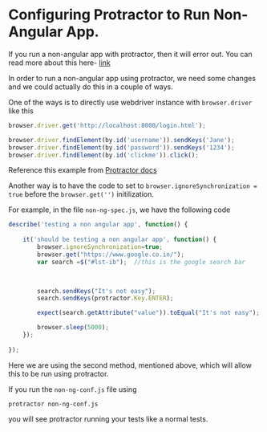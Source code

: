 # Configuring Protractor to Run Non-Angular App. 


If you run a non-angular app with protractor, then it will error out. You can read more about this here- [link](https://github.com/angular/protractor/issues/51)

In order to run a non-angular app using protractor, we need some changes and we could actually do this in a couple of ways.

One of the ways is to directly use webdriver instance with `browser.driver` like this 

```javascript
browser.driver.get('http://localhost:8000/login.html');

browser.driver.findElement(by.id('username')).sendKeys('Jane');
browser.driver.findElement(by.id('password')).sendKeys('1234');
browser.driver.findElement(by.id('clickme')).click();
```
Reference this example from [Protractor docs](https://github.com/angular/protractor/blob/f52438549f7d920da1600199feaf58059d6fd692/spec/withLoginConf.js)

Another way is to have the code to set to `browser.ignoreSynchronization = true` before the `browser.get('')` 
initilization.


For example, in the file `non-ng-spec.js`, we have the following code

```javascript
describe('testing a non angular app', function() {
    
    it('should be testing a non angular app', function() {
        browser.ignoreSynchronization=true;
        browser.get("https://www.google.co.in/");
        var search =$("#lst-ib");  //this is the google search bar

        

        search.sendKeys("It's not easy");
        search.sendKeys(protractor.Key.ENTER);

        expect(search.getAttribute("value")).toEqual("It's not easy");

        browser.sleep(5000);
    });
        
});
```

Here we are using the second method, mentioned above, which will allow this to be run using protractor. 

If you run the `non-ng-conf.js` file using

`protractor non-ng-conf.js`

you will see protractor running your tests like a normal tests.
